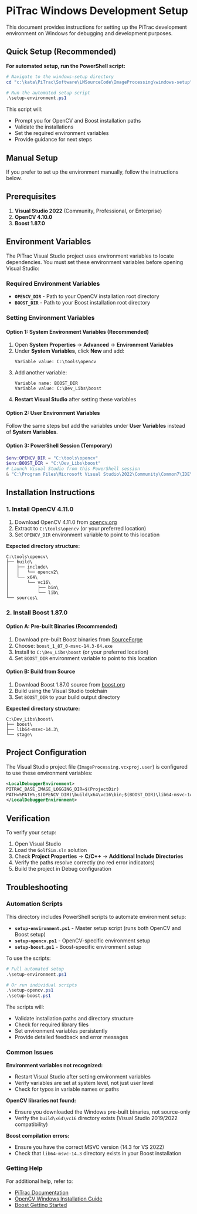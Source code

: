
# PiTrac Windows Development Setup

This document provides instructions for setting up the PiTrac development environment on Windows for debugging and development purposes.

## Quick Setup (Recommended)

**For automated setup, run the PowerShell script:**

```powershell
# Navigate to the windows-setup directory
cd "c:\kata\PiTrac\Software\LMSourceCode\ImageProcessing\windows-setup"

# Run the automated setup script
.\setup-environment.ps1
```

This script will:
- Prompt you for OpenCV and Boost installation paths
- Validate the installations
- Set the required environment variables
- Provide guidance for next steps

## Manual Setup

If you prefer to set up the environment manually, follow the instructions below.

## Prerequisites

1. **Visual Studio 2022** (Community, Professional, or Enterprise)
2. **OpenCV 4.10.0**
3. **Boost 1.87.0**

## Environment Variables

The PiTrac Visual Studio project uses environment variables to locate dependencies. You must set these environment variables before opening Visual Studio:

### Required Environment Variables

- **`OPENCV_DIR`** - Path to your OpenCV installation root directory
- **`BOOST_DIR`** - Path to your Boost installation root directory

### Setting Environment Variables

#### Option 1: System Environment Variables (Recommended)
1. Open **System Properties** → **Advanced** → **Environment Variables**
2. Under **System Variables**, click **New** and add:
   ```   Variable name: OPENCV_DIR
   Variable value: C:\tools\opencv
   ```
3. Add another variable:
   ```
   Variable name: BOOST_DIR
   Variable value: C:\Dev_Libs\boost
   ```
4. **Restart Visual Studio** after setting these variables

#### Option 2: User Environment Variables
Follow the same steps but add the variables under **User Variables** instead of **System Variables**.

#### Option 3: PowerShell Session (Temporary)
```powershell
$env:OPENCV_DIR = "C:\tools\opencv"
$env:BOOST_DIR = "C:\Dev_Libs\boost"
# Launch Visual Studio from this PowerShell session
& "C:\Program Files\Microsoft Visual Studio\2022\Community\Common7\IDE\devenv.exe"
```

## Installation Instructions

### 1. Install OpenCV 4.11.0

1. Download OpenCV 4.11.0 from [opencv.org](https://opencv.org/releases/)
2. Extract to `C:\tools\opencv` (or your preferred location)
3. Set `OPENCV_DIR` environment variable to point to this location

**Expected directory structure:**
```
C:\tools\opencv\
├── build\
│   ├── include\
│   │   └── opencv2\
│   └── x64\
│       └── vc16\
│           ├── bin\
│           └── lib\
└── sources\
```

### 2. Install Boost 1.87.0

#### Option A: Pre-built Binaries (Recommended)
1. Download pre-built Boost binaries from [SourceForge](https://sourceforge.net/projects/boost/files/boost-binaries/)
2. Choose: `boost_1_87_0-msvc-14.3-64.exe`
3. Install to `C:\Dev_Libs\boost` (or your preferred location)
4. Set `BOOST_DIR` environment variable to point to this location

#### Option B: Build from Source
1. Download Boost 1.87.0 source from [boost.org](https://www.boost.org/)
2. Build using the Visual Studio toolchain
3. Set `BOOST_DIR` to your build output directory

**Expected directory structure:**
```
C:\Dev_Libs\boost\
├── boost\
├── lib64-msvc-14.3\
└── stage\
```

## Project Configuration

The Visual Studio project file (`ImageProcessing.vcxproj.user`) is configured to use these environment variables:

```xml
<LocalDebuggerEnvironment>
PITRAC_BASE_IMAGE_LOGGING_DIR=$(ProjectDir)
PATH=%PATH%;$(OPENCV_DIR)\build\x64\vc16\bin;$(BOOST_DIR)\lib64-msvc-14.3
</LocalDebuggerEnvironment>
```

## Verification

To verify your setup:

1. Open Visual Studio
2. Load the `GolfSim.sln` solution
3. Check **Project Properties** → **C/C++** → **Additional Include Directories**
4. Verify the paths resolve correctly (no red error indicators)
5. Build the project in Debug configuration

## Troubleshooting

### Automation Scripts

This directory includes PowerShell scripts to automate environment setup:

- **`setup-environment.ps1`** - Master setup script (runs both OpenCV and Boost setup)
- **`setup-opencv.ps1`** - OpenCV-specific environment setup
- **`setup-boost.ps1`** - Boost-specific environment setup

To use the scripts:

```powershell
# Full automated setup
.\setup-environment.ps1

# Or run individual scripts
.\setup-opencv.ps1
.\setup-boost.ps1
```

The scripts will:
- Validate installation paths and directory structure
- Check for required library files
- Set environment variables persistently
- Provide detailed feedback and error messages

### Common Issues

**Environment variables not recognized:**
- Restart Visual Studio after setting environment variables
- Verify variables are set at system level, not just user level
- Check for typos in variable names or paths

**OpenCV libraries not found:**
- Ensure you downloaded the Windows pre-built binaries, not source-only
- Verify the `build\x64\vc16` directory exists (Visual Studio 2019/2022 compatibility)

**Boost compilation errors:**
- Ensure you have the correct MSVC version (14.3 for VS 2022)
- Check that `lib64-msvc-14.3` directory exists in your Boost installation

### Getting Help

For additional help, refer to:
- [PiTrac Documentation](../../../Documentation/)
- [OpenCV Windows Installation Guide](https://docs.opencv.org/4.x/d3/d52/tutorial_windows_install.html)
- [Boost Getting Started](https://www.boost.org/doc/libs/1_87_0/more/getting_started/windows.html)